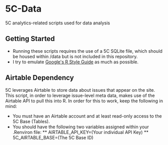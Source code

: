 # 5C-Data
5C analytics-related scripts used for data analysis

## Getting Started
* Running these scripts requires the use of a 5C SQLite file, which should be housed within
/data but is not included in this repository.
* I try to emulate [Google's R Style Guide](https://google.github.io/styleguide/Rguide.xml) as much as possible.

## Airtable Dependency
5C leverages Airtable to store data about issues that appear on the site. This script, in order to leverage issue-level meta data, makes use of the Airtable API to pull this into R. In order for this to work, keep the following in mind:
* You must have an Airtable account and at least read-only access to the 5C Base (Tables).
* You should have the following two variables assigned within your .Renviron file:
** AIRTABLE_API_KEY=(Your individual API Key)
** 5C_AIRTABLE_BASE=(The 5C Base ID)